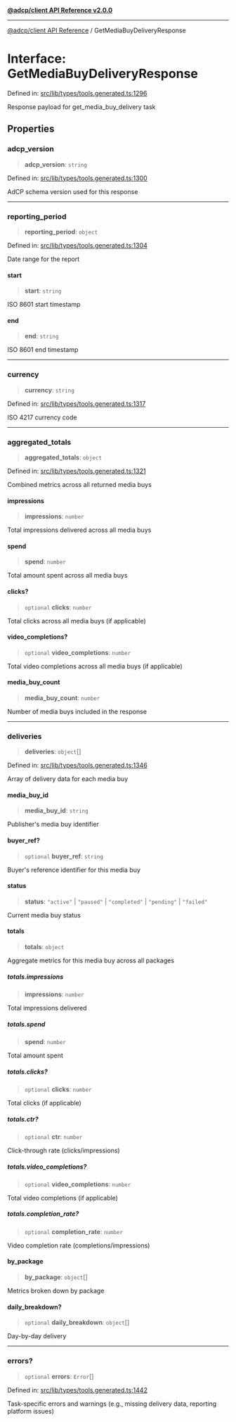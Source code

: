 [**@adcp/client API Reference v2.0.0**](../README.md)

***

[@adcp/client API Reference](../README.md) / GetMediaBuyDeliveryResponse

# Interface: GetMediaBuyDeliveryResponse

Defined in: [src/lib/types/tools.generated.ts:1296](https://github.com/adcontextprotocol/adcp-client/blob/add23254eadaef025ae9fbe49b40948f459b98ff/src/lib/types/tools.generated.ts#L1296)

Response payload for get_media_buy_delivery task

## Properties

### adcp\_version

> **adcp\_version**: `string`

Defined in: [src/lib/types/tools.generated.ts:1300](https://github.com/adcontextprotocol/adcp-client/blob/add23254eadaef025ae9fbe49b40948f459b98ff/src/lib/types/tools.generated.ts#L1300)

AdCP schema version used for this response

***

### reporting\_period

> **reporting\_period**: `object`

Defined in: [src/lib/types/tools.generated.ts:1304](https://github.com/adcontextprotocol/adcp-client/blob/add23254eadaef025ae9fbe49b40948f459b98ff/src/lib/types/tools.generated.ts#L1304)

Date range for the report

#### start

> **start**: `string`

ISO 8601 start timestamp

#### end

> **end**: `string`

ISO 8601 end timestamp

***

### currency

> **currency**: `string`

Defined in: [src/lib/types/tools.generated.ts:1317](https://github.com/adcontextprotocol/adcp-client/blob/add23254eadaef025ae9fbe49b40948f459b98ff/src/lib/types/tools.generated.ts#L1317)

ISO 4217 currency code

***

### aggregated\_totals

> **aggregated\_totals**: `object`

Defined in: [src/lib/types/tools.generated.ts:1321](https://github.com/adcontextprotocol/adcp-client/blob/add23254eadaef025ae9fbe49b40948f459b98ff/src/lib/types/tools.generated.ts#L1321)

Combined metrics across all returned media buys

#### impressions

> **impressions**: `number`

Total impressions delivered across all media buys

#### spend

> **spend**: `number`

Total amount spent across all media buys

#### clicks?

> `optional` **clicks**: `number`

Total clicks across all media buys (if applicable)

#### video\_completions?

> `optional` **video\_completions**: `number`

Total video completions across all media buys (if applicable)

#### media\_buy\_count

> **media\_buy\_count**: `number`

Number of media buys included in the response

***

### deliveries

> **deliveries**: `object`[]

Defined in: [src/lib/types/tools.generated.ts:1346](https://github.com/adcontextprotocol/adcp-client/blob/add23254eadaef025ae9fbe49b40948f459b98ff/src/lib/types/tools.generated.ts#L1346)

Array of delivery data for each media buy

#### media\_buy\_id

> **media\_buy\_id**: `string`

Publisher's media buy identifier

#### buyer\_ref?

> `optional` **buyer\_ref**: `string`

Buyer's reference identifier for this media buy

#### status

> **status**: `"active"` \| `"paused"` \| `"completed"` \| `"pending"` \| `"failed"`

Current media buy status

#### totals

> **totals**: `object`

Aggregate metrics for this media buy across all packages

##### totals.impressions

> **impressions**: `number`

Total impressions delivered

##### totals.spend

> **spend**: `number`

Total amount spent

##### totals.clicks?

> `optional` **clicks**: `number`

Total clicks (if applicable)

##### totals.ctr?

> `optional` **ctr**: `number`

Click-through rate (clicks/impressions)

##### totals.video\_completions?

> `optional` **video\_completions**: `number`

Total video completions (if applicable)

##### totals.completion\_rate?

> `optional` **completion\_rate**: `number`

Video completion rate (completions/impressions)

#### by\_package

> **by\_package**: `object`[]

Metrics broken down by package

#### daily\_breakdown?

> `optional` **daily\_breakdown**: `object`[]

Day-by-day delivery

***

### errors?

> `optional` **errors**: `Error`[]

Defined in: [src/lib/types/tools.generated.ts:1442](https://github.com/adcontextprotocol/adcp-client/blob/add23254eadaef025ae9fbe49b40948f459b98ff/src/lib/types/tools.generated.ts#L1442)

Task-specific errors and warnings (e.g., missing delivery data, reporting platform issues)
